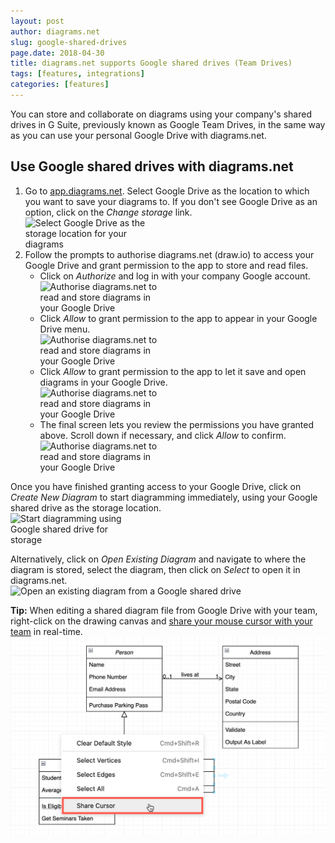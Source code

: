 ```yaml
---
layout: post
author: diagrams.net
slug: google-shared-drives
page.date: 2018-04-30
title: diagrams.net supports Google shared drives (Team Drives)
tags: [features, integrations]
categories: [features]
---
```


You can store and collaborate on diagrams using your company's shared drives in G Suite, previously known as Google Team Drives, in the same way as you can use your personal Google Drive with diagrams.net.

## Use Google shared drives with diagrams.net

1. Go to [app.diagrams.net](http://app.diagrams.net). Select Google Drive as the location to which you want to save your diagrams to. If you don't see Google Drive as an option, click on the _Change storage_ link.
<br /><img src="/assets/img/blog/storage-google-drive-1.png" style="width=100%;max-width:200px;height:auto;" alt="Select Google Drive as the storage location for your diagrams">
2. Follow the prompts to authorise diagrams.net (draw.io) to access your Google Drive and grant permission to the app to store and read files.
   - Click on _Authorize_ and log in with your company Google account.
   <br /><img src="/assets/img/blog/storage-google-drive-2.png" style="width=100%;max-width:200px;height:auto;" alt="Authorise diagrams.net to read and store diagrams in your Google Drive">
   - Click _Allow_ to grant permission to the app to appear in your Google Drive menu.
   <br /><img src="/assets/img/blog/storage-google-drive-3.png" style="width=100%;max-width:200px;height:auto;" alt="Authorise diagrams.net to read and store diagrams in your Google Drive">
   - Click _Allow_ to grant permission to the app to let it save and open diagrams in your Google Drive.
   <br /><img src="/assets/img/blog/storage-google-drive-4.png" style="width=100%;max-width:200px;height:auto;" alt="Authorise diagrams.net to read and store diagrams in your Google Drive">
   - The final screen lets you review the permissions you have granted above. Scroll down if necessary, and click _Allow_ to confirm.
   <br /><img src="/assets/img/blog/storage-google-drive-5.png" style="width=100%;max-width:200px;height:auto;" alt="Authorise diagrams.net to read and store diagrams in your Google Drive">

Once you have finished granting access to your Google Drive, click on _Create New Diagram_ to start diagramming immediately, using your Google shared drive as the storage location.
<br /><img src="/assets/img/blog/storage-google-drive.png" style="width=100%;max-width:200px;height:auto;" alt="Start diagramming using Google shared drive for storage">

Alternatively, click on _Open Existing Diagram_ and navigate to where the diagram is stored, select the diagram, then click on _Select_ to open it in diagrams.net.
<br /><img src="/assets/img/blog/open-diagram-google-drive.png" style="width=100%;max-width:400px;height:auto;" alt="Open an existing diagram from a Google shared drive">

**Tip:** When editing a shared diagram file from Google Drive with your team, right-click on the drawing canvas and [share your mouse cursor with your team](/blog/concurrent-editing.html) in real-time.
<br /><img src="/assets/img/blog/share-cursor.png" style="max-width:100%;height:auto;" alt="Share your mouse cursor with others who are editing the same diagram file stored in OneDrive or Google Drive">